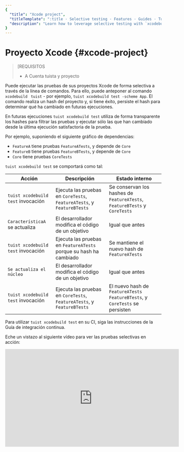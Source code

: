```yaml
---
{
  "title": "Xcode project",
  "titleTemplate": ":title · Selective testing · Features · Guides · Tuist",
  "description": "Learn how to leverage selective testing with `xcodebuild`."
}
---
```

# Proyecto Xcode {#xcode-project}

> [REQUISITOS
> - A <LocalizedLink href="/guides/server/accounts-and-projects">Cuenta tuista y
>   proyecto</LocalizedLink>

Puede ejecutar las pruebas de sus proyectos Xcode de forma selectiva a través de
la línea de comandos. Para ello, puede anteponer al comando `xcodebuild` `
tuist` - por ejemplo, `tuist xcodebuild test -scheme App`. El comando realiza un
hash del proyecto y, si tiene éxito, persiste el hash para determinar qué ha
cambiado en futuras ejecuciones.

En futuras ejecuciones `tuist xcodebuild test` utiliza de forma transparente los
hashes para filtrar las pruebas y ejecutar sólo las que han cambiado desde la
última ejecución satisfactoria de la prueba.

Por ejemplo, suponiendo el siguiente gráfico de dependencias:

- `FeatureA` tiene pruebas `FeatureATests`, y depende de `Core`
- `FeatureB` tiene pruebas `FeatureBTests`, y depende de `Core`
- `Core` tiene pruebas `CoreTests`

`tuist xcodebuild test` se comportará como tal:

| Acción                             | Descripción                                                            | Estado interno                                                               |
| ---------------------------------- | ---------------------------------------------------------------------- | ---------------------------------------------------------------------------- |
| `tuist xcodebuild test` invocación | Ejecuta las pruebas en `CoreTests`, `FeatureATests`, y `FeatureBTests` | Se conservan los hashes de `FeatureATests`, `FeatureBTests` y `CoreTests`    |
| `CaracterísticaA` se actualiza     | El desarrollador modifica el código de un objetivo                     | Igual que antes                                                              |
| `tuist xcodebuild test` invocación | Ejecuta las pruebas en `FeatureATests` porque su hash ha cambiado      | Se mantiene el nuevo hash de `FeatureATests`                                 |
| `Se actualiza el núcleo`           | El desarrollador modifica el código de un objetivo                     | Igual que antes                                                              |
| `tuist xcodebuild test` invocación | Ejecuta las pruebas en `CoreTests`, `FeatureATests`, y `FeatureBTests` | El nuevo hash de `FeatureATests` `FeatureBTests`, y `CoreTests` se persisten |

Para utilizar `tuist xcodebuild test` en su CI, siga las instrucciones de la
<LocalizedLink href="/guides/integrations/continuous-integration">Guía de
integración continua</LocalizedLink>.

Eche un vistazo al siguiente vídeo para ver las pruebas selectivas en acción:

<iframe title="Run tests selectively in your Xcode projects" width="560" height="315" src="https://videos.tuist.dev/videos/embed/1SjekbWSYJ2HAaVjchwjfQ" frameborder="0" allowfullscreen="" sandbox="allow-same-origin allow-scripts allow-popups allow-forms"></iframe>
